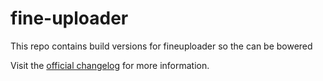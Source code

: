 fine-uploader
=============

This repo contains build versions for fineuploader so the can be bowered

Visit the [official changelog](http://blog.fineuploader.com/category/changelog/) for more information.

